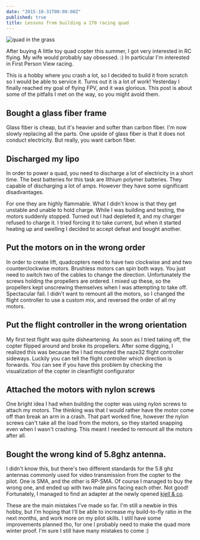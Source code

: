 ```yaml
---
date: "2015-10-31T00:00:00Z"
published: true
title: Lessons from building a 270 racing quad
---
```


![quad in the grass](https://scontent-ams3-1.xx.fbcdn.net/hphotos-xpf1/v/t34.0-12/12181999_10153549847170659_1811329990_n.jpg?oh=7da29c3733b7307b5af1f0413279b1a7&oe=5637ABDB)

After buying A little toy quad copter this summer, I got very interested in RC flying. My wife would probably say obsessed. :) In particular I'm interested in First Person View racing.

This is a hobby where you crash a lot, so I decided to build it from scratch so I would be able to service it. Turns out it is a lot of work! Yesterday I finally reached my goal of flying FPV, and it was glorious. This post is about some of the pitfalls I met on the way, so you might avoid them. 

## Bought a glass fiber frame

Glass fiber is cheap, but it's heavier and softer than carbon fiber. I'm now slowly replacing all the parts. One upside of glass fiber is that it does not conduct electricity. But really, you want carbon fiber.

## Discharged my lipo

In order to power a quad, you need to discharge a lot of electricity in a short time. The best batteries for this task are lithium polymer batteries. They capable of discharging a lot of amps. However they have some significant disadvantages.

For one they are highly flammable. What I didn't know is that they get unstable and unable to hold charge. While I was building and testing, the motors suddenly stopped. Turned out I had depleted it, and my charger refused to charge it. I tried forcing it to take current, but when it started heating up and swelling I decided to accept defeat and bought another.

## Put the motors on in the wrong order

In order to create lift, quadcopters need to have two clockwise and and two counterclockwise motors. Brushless motors can spin both ways. You just need to switch two of the cables to change the direction. Unfortunately the screws holding the propellers are ordered. I mixed up these, so the propellers kept unscrewing themselves when I was attempting to take off. Spectacular fail. I didn't want to remount all the motors, so I changed the flight controller to use a custom mix, and reversed the order of all my motors.                

## Put the flight controller in the wrong orientation

My first test flight was quite disheartening. As soon as I tried taking off, the copter flipped around and broke its propellers. After some digging, I realized this was because the I had mounted the naze32 flight controller sideways. Luckily you can tell the flight controller which direction is forwards. You can see if you have this problem by checking the visualization of the copter in cleanflight configurator

## Attached the motors with nylon screws

One bright idea I had when building the copter was using nylon screws to attach my motors. The thinking was that I would rather have the motor come off than break an arm in a crash. That part worked fine, however the nylon screws can't take all the load from the motors, so they started snapping even when I wasn't crashing. This meant I needed to remount all the motors after all. 
 
## Bought the wrong kind of 5.8ghz antenna.

I didn't know this, but there's two different standards for the 5.8 ghz antennas commonly used for video transmission from the copter to the pilot. One is SMA, and the other is RP-SMA. Of course I managed to buy the wrong one, and ended up with two male pins facing each other. Not good! Fortunately, I managed to find an adapter at the newly opened [kjell & co](http://kjell.com/). 

These are the main mistakes I've made so far. I'm still a newbie in this hobby, but I'm hoping that I'll be able to increase my build-to-fly ratio in the next months, and work more on my pilot skills. I still have some improvements planned tho, for one I probably need to make the quad more winter proof. I'm sure I still have many mistakes to come :)
